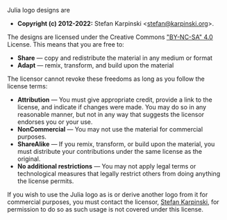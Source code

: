 Julia logo designs are

- **Copyright (c) 2012-2022:** Stefan Karpinski \<stefan@karpinski.org\>.

The designs are licensed under the Creative Commons
["BY-NC-SA" 4.0](https://creativecommons.org/licenses/by-nc-sa/4.0/) License.
This means that you are free to:

- **Share** — copy and redistribute the material in any medium or format
- **Adapt** — remix, transform, and build upon the material

The licensor cannot revoke these freedoms as long as you follow the license terms:

- **Attribution** — You must give appropriate credit, provide a link to the license,
  and indicate if changes were made. You may do so in any reasonable manner, but not
  in any way that suggests the licensor endorses you or your use.
- **NonCommercial** — You may not use the material for commercial purposes.
- **ShareAlike** — If you remix, transform, or build upon the material, you must
  distribute your contributions under the same license as the original.
- **No additional restrictions** — You may not apply legal terms or technological
  measures that legally restrict others from doing anything the license permits.

If you wish to use the Julia logo as is or derive another logo from it for commercial
purposes, you must contact the licensor, [Stefan Karpinski](stefan@karpinski.org), for
permission to do so as such usage is not covered under this license.
